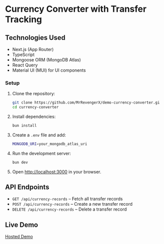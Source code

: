 # Currency Converter with Transfer Tracking

## Technologies Used

- Next.js (App Router)
- TypeScript
- Mongoose ORM (MongoDB Atlas)
- React Query
- Material UI (MUI) for UI components

### Setup

1. Clone the repository:
   ```sh
   git clone https://github.com/MrRevengerX/demo-currency-converter.git
   cd currency-converter
   ```
2. Install dependencies:
   ```sh
   bun install
   ```
3. Create a `.env` file and add:
   ```sh
   MONGODB_URI=your_mongodb_atlas_uri
   ```
4. Run the development server:
   ```sh
   bun dev
   ```
5. Open [http://localhost:3000](http://localhost:3000) in your browser.

## API Endpoints

- `GET /api/currency-records` – Fetch all transfer records
- `POST /api/currency-records` – Create a new transfer record
- `DELETE /api/currency-records` – Delete a transfer record

## Live Demo
[Hosted Demo](https://demo-currency-converter.vercel.app/)

